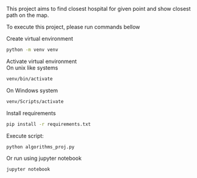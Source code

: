This project aims to find closest hospital for given point and show closest path on the map.


To execute this project, please run commands bellow   

Create virtual environment  
```bash
python -m venv venv
```

Activate virtual environment  
On unix like systems  
```bash
venv/bin/activate
```
On Windows system  
```bash
venv/Scripts/activate
```

Install requirements  
```bash
pip install -r requirements.txt
```

Execute script:  
```bash
python algorithms_proj.py
```

Or run using jupyter notebook 
```bash
jupyter notebook
```

